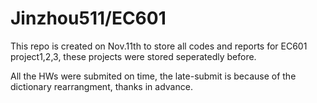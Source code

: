 # Jinzhou511/EC601
This repo is created on Nov.11th to store all codes and reports for EC601 project1,2,3, these projects were stored seperatedly before.

All the HWs were submited on time, the late-submit is because of the dictionary rearrangment, thanks in advance.
